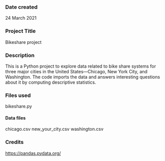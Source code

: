 ### Date created
24 March 2021

### Project Title
Bikeshare project

### Description
This is a Python project to explore data related to bike share systems for three major cities in the United States—Chicago, New York City, and Washington. The code imports the data and answers interesting questions about it by computing descriptive statistics.

### Files used
bikeshare.py

#### Data files
chicago.csv
new_your_city.csv
washington.csv

### Credits
https://pandas.pydata.org/
